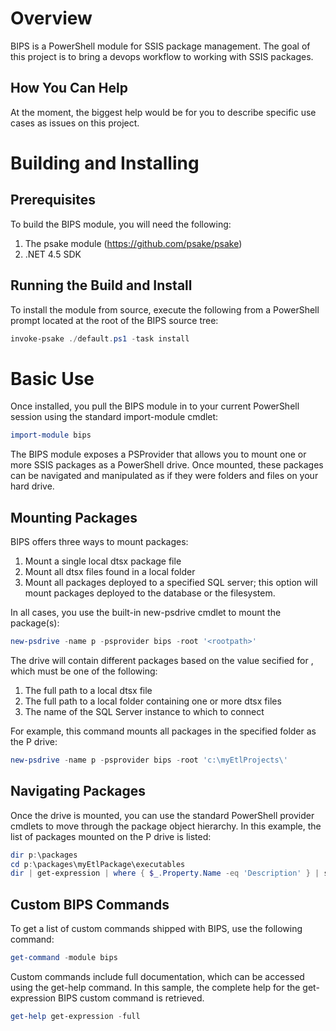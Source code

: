 # Overview

BIPS is a PowerShell module for SSIS package management.  The goal of this project is to bring a devops workflow to working with SSIS packages.

## How You Can Help

At the moment, the biggest help would be for you to describe specific use cases as issues on this project.

# Building and Installing

## Prerequisites

To build the BIPS module, you will need the following:

1. The psake module (https://github.com/psake/psake)
2. .NET 4.5 SDK

## Running the Build and Install

To install the module from source, execute the following from a PowerShell prompt located at the root of the BIPS source tree:

```powershell
invoke-psake ./default.ps1 -task install
```

# Basic Use

Once installed, you pull the BIPS module in to your current PowerShell session using the standard import-module cmdlet:

```powershell
import-module bips
```

The BIPS module exposes a PSProvider that allows you to mount one or more SSIS packages as a PowerShell drive.  Once mounted, these packages can be navigated and manipulated as if they were folders and files on your hard drive.

## Mounting Packages

BIPS offers three ways to mount packages:

1. Mount a single local dtsx package file
2. Mount all dtsx files found in a local folder
3. Mount all packages deployed to a specified SQL server; this option will mount packages deployed to the database or the filesystem.

In all cases, you use the built-in new-psdrive cmdlet to mount the package(s):

```powershell
new-psdrive -name p -psprovider bips -root '<rootpath>'
```

The drive will contain different packages based on the value secified for <rootpath>, which must be one of the following:

1. The full path to a local dtsx file
2. The full path to a local folder containing one or more dtsx files
3. The name of the SQL Server instance to which to connect

For example, this command mounts all packages in the specified folder as the P drive:

```powershell
new-psdrive -name p -psprovider bips -root 'c:\myEtlProjects\'
```

## Navigating Packages

Once the drive is mounted, you can use the standard PowerShell provider cmdlets to move through the package object hierarchy.  In this example, the list of packages mounted on the P drive is listed:

```powershell
dir p:\packages
cd p:\packages\myEtlPackage\executables
dir | get-expression | where { $_.Property.Name -eq 'Description' } | set-expression -value "'LAST UPDATE: ' + (DT_WSTR,32)GETDATE()";
```

## Custom BIPS Commands

To get a list of custom commands shipped with BIPS, use the following command:

```powershell
get-command -module bips
```
Custom commands include full documentation, which can be accessed using the get-help command.  In this sample, the complete help for the get-expression BIPS custom command is retrieved.

```powershell
get-help get-expression -full
```
